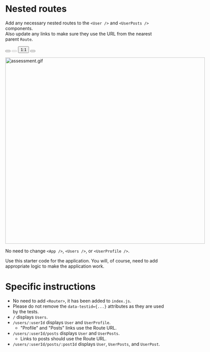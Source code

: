 <div class="scrollable-container" ng-transclude=""> <div markdown="fileTab.file.challenge.instructions" multi-language="true" class="markdown collapsed"><h1>Nested routes</h1><p>Add any necessary nested routes to the <code>&lt;User /&gt;</code> and <code>&lt;UserPosts /&gt;</code> components.<br>
Also update any links to make sure they use the URL from the nearest parent <code>Route</code>.</p>
<p><zoomable-image zoom-disabled="expandable &amp;&amp; !expanded" class="enabled" style="height: 588px;"><!----><span class="zoomable-image-controls" ng-if="$ctrl.enabled" style=""> <button class="btn-default btn-sm icon-expand" ng-click="$ctrl.expandOrContract($event)" tooltip="Make this image as large as possible" type="button"></button> <button class="btn-default btn-sm icon-minus" ng-click="$ctrl.zoomOut($event)" ng-disabled="$ctrl.zoomOutDisabled" tooltip="Zoom Out" type="button" disabled="disabled"></button> <button class="btn-default btn-sm" ng-class="{ active: $ctrl.is100 }" ng-click="$ctrl.zoom100($event)" tooltip="Zoom 1:1 pixels" type="button"> 1:1 </button> <button class="btn-default btn-sm icon-plus" ng-click="$ctrl.zoomIn($event)" ng-disabled="$ctrl.zoomInDisabled" tooltip="Zoom In" type="button"></button> </span><!----> <div class="zoomable-image-scrollbox" ng-transclude="" ng-dblclick="$ctrl.autoZoom($event)" tooltip="You can zoom into this image using the controls, or double-clicking on it" tooltip-position="top" scroll-on-drag="$ctrl.enabled &amp;&amp; $ctrl.zoomed" tabindex="0"><img src="//res.cloudinary.com/strive/image/upload/w_1000,h_1000,c_limit/450631f37500fc6832eb3d46c9a47000-assessment.gif" alt="assessment.gif" style="width: 625.864px; height: 586px; max-width: none;"></div></zoomable-image></p>
<p>No need to change <code>&lt;App /&gt;</code>, <code>&lt;Users /&gt;</code>, or <code>&lt;UserProfile /&gt;</code>.</p>
<p>Use this starter code for the application. You will, of course, need to add appropriate logic to make the application work.</p>
<h1>Specific instructions</h1><ul>
<li>No need to add <code>&lt;Router&gt;</code>, it has been added to <code>index.js</code>.</li>
<li>Please do not remove the <code>data-testid={...}</code> attributes as they are used by the tests.</li>
<li><code>/</code> displays <code>Users</code>.</li>
<li><code>/users/:userId</code> displays <code>User</code> and <code>UserProfile</code>.<ul>
<li>"Profile" and "Posts" links use the Route URL.</li>
</ul>
</li>
<li><code>/users/:userId/posts</code> displays <code>User</code> and <code>UserPosts</code>.<ul>
<li>Links to posts should use the Route URL.</li>
</ul>
</li>
<li><code>/users/:userId/posts/:postId</code> displays <code>User</code>, <code>UserPosts</code>, and <code>UserPost</code>.</li>
</ul>
</div> <score-card-instructions challenge="fileTab.file.challenge"><!----></score-card-instructions> </div>